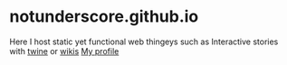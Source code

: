 # notunderscore.github.io
Here I host static yet functional web thingeys such as Interactive stories with [twine](https://twinery.org) or [wikis](https://tiddlywiki.com)
[My profile](https://github.com/Notunderscore)
